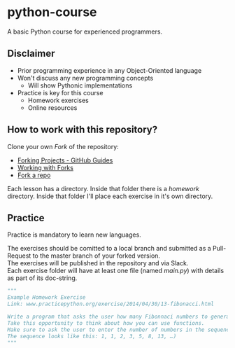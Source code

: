 # python-course
A basic Python course for experienced programmers.

## Disclaimer
- Prior programming experience in any Object-Oriented language
- Won't discuss any new programming concepts
  - Will show Pythonic implementations
- Practice is key for this course
  - Homework exercises
  - Online resources

## How to work with this repository?
Clone your own _Fork_ of the repository:
  - [Forking Projects - GitHub Guides](https://guides.github.com/activities/forking/)
  - [Working with Forks](https://help.github.com/en/articles/working-with-forks)
  - [Fork a repo](https://help.github.com/en/articles/fork-a-repo)

Each lesson has a directory. 
Inside that folder there is a _homework_ directory. 
Inside that folder I'll place each exercise in it's own directory.

## Practice
Practice is mandatory to learn new languages.

The exercises should be comitted to a local branch and submitted as a Pull-Request to the master branch of your forked version.  
The exercises will be published in the repository and via Slack.  
Each exercise folder will have at least one file (named *main.py*) with details as part of its doc-string.
```python
"""
Example Homework Exercise
Link: www.practicepython.org/exercise/2014/04/30/13-fibonacci.html

Write a program that asks the user how many Fibonnaci numbers to generate and then generates them.
Take this opportunity to think about how you can use functions.
Make sure to ask the user to enter the number of numbers in the sequence to generate.(Hint: The Fibonnaci seqence is a sequence of numbers where the next number in the sequence is the sum of the previous two numbers in the sequence.
The sequence looks like this: 1, 1, 2, 3, 5, 8, 13, …)
"""
```
